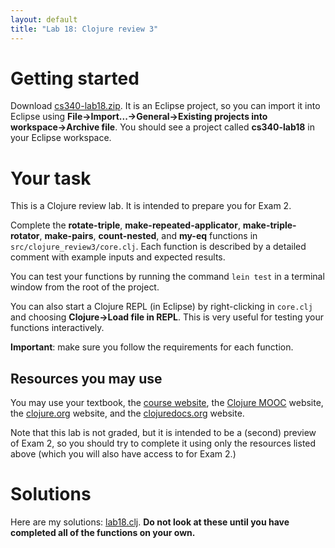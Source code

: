 ```yaml
---
layout: default
title: "Lab 18: Clojure review 3"
---
```


# Getting started

Download [cs340-lab18.zip](cs340-lab18.zip).  It is an Eclipse project, so you can import it into Eclipse using **File&rarr;Import...&rarr;General&rarr;Existing projects into workspace&rarr;Archive file**.  You should see a project called **cs340-lab18** in your Eclipse workspace.

# Your task

This is a Clojure review lab.  It is intended to prepare you for Exam 2.

Complete the **rotate-triple**, **make-repeated-applicator**, **make-triple-rotator**, **make-pairs**, **count-nested**, and **my-eq** functions in `src/clojure_review3/core.clj`.  Each function is described by a detailed comment with example inputs and expected results.

You can test your functions by running the command `lein test` in a terminal window from the root of the project.

You can also start a Clojure REPL (in Eclipse) by right-clicking in `core.clj` and choosing **Clojure&rarr;Load file in REPL**.  This is very useful for testing your functions interactively.

<div class="callout"><b>Important</b>: make sure you follow the requirements for each function.</div>

## Resources you may use

You may use your textbook, the [course website](http://ycpcs.github.io/cs340-fall2014), the [Clojure MOOC](http://mooc.fi/courses/2014/clojure/) website, the [clojure.org](http://clojure.org/) website, and the [clojuredocs.org](http://clojuredocs.org/) website.

Note that this lab is not graded, but it is intended to be a (second) preview of Exam 2, so you should try to complete it using only the resources listed above (which you will also have access to for Exam 2.)

# Solutions

Here are my solutions: [lab18.clj](https://github.com/ycpcs/cs340-fall2016/blob/gh-pages/labs/lab18.clj).  **Do not look at these until you have completed all of the functions on your own.**
